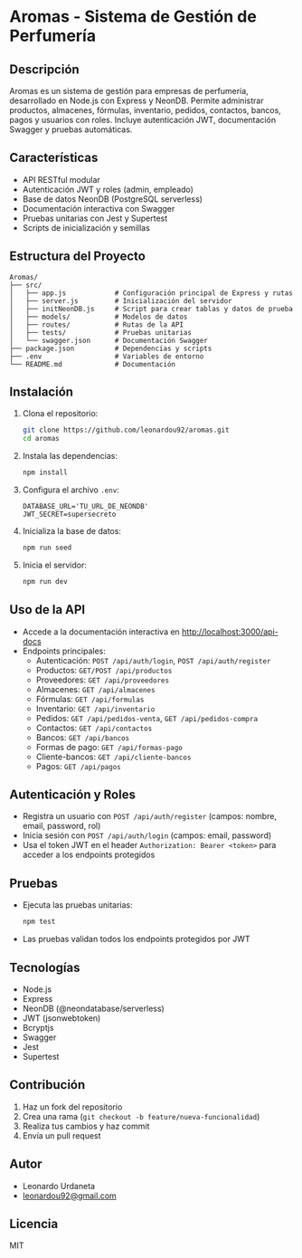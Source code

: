 # Aromas - Sistema de Gestión de Perfumería

## Descripción
Aromas es un sistema de gestión para empresas de perfumería, desarrollado en Node.js con Express y NeonDB. Permite administrar productos, almacenes, fórmulas, inventario, pedidos, contactos, bancos, pagos y usuarios con roles. Incluye autenticación JWT, documentación Swagger y pruebas automáticas.

## Características
- API RESTful modular
- Autenticación JWT y roles (admin, empleado)
- Base de datos NeonDB (PostgreSQL serverless)
- Documentación interactiva con Swagger
- Pruebas unitarias con Jest y Supertest
- Scripts de inicialización y semillas

## Estructura del Proyecto
```
Aromas/
├── src/
│   ├── app.js            # Configuración principal de Express y rutas
│   ├── server.js         # Inicialización del servidor
│   ├── initNeonDB.js     # Script para crear tablas y datos de prueba
│   ├── models/           # Modelos de datos
│   ├── routes/           # Rutas de la API
│   ├── tests/            # Pruebas unitarias
│   └── swagger.json      # Documentación Swagger
├── package.json          # Dependencias y scripts
├── .env                  # Variables de entorno
└── README.md             # Documentación
```

## Instalación
1. Clona el repositorio:
   ```bash
   git clone https://github.com/leonardou92/aromas.git
   cd aromas
   ```
2. Instala las dependencias:
   ```bash
   npm install
   ```
3. Configura el archivo `.env`:
   ```env
   DATABASE_URL='TU_URL_DE_NEONDB'
   JWT_SECRET=supersecreto
   ```
4. Inicializa la base de datos:
   ```bash
   npm run seed
   ```
5. Inicia el servidor:
   ```bash
   npm run dev
   ```

## Uso de la API
- Accede a la documentación interactiva en [http://localhost:3000/api-docs](http://localhost:3000/api-docs)
- Endpoints principales:
  - Autenticación: `POST /api/auth/login`, `POST /api/auth/register`
  - Productos: `GET/POST /api/productos`
  - Proveedores: `GET /api/proveedores`
  - Almacenes: `GET /api/almacenes`
  - Fórmulas: `GET /api/formulas`
  - Inventario: `GET /api/inventario`
  - Pedidos: `GET /api/pedidos-venta`, `GET /api/pedidos-compra`
  - Contactos: `GET /api/contactos`
  - Bancos: `GET /api/bancos`
  - Formas de pago: `GET /api/formas-pago`
  - Cliente-bancos: `GET /api/cliente-bancos`
  - Pagos: `GET /api/pagos`

## Autenticación y Roles
- Registra un usuario con `POST /api/auth/register` (campos: nombre, email, password, rol)
- Inicia sesión con `POST /api/auth/login` (campos: email, password)
- Usa el token JWT en el header `Authorization: Bearer <token>` para acceder a los endpoints protegidos

## Pruebas
- Ejecuta las pruebas unitarias:
  ```bash
  npm test
  ```
- Las pruebas validan todos los endpoints protegidos por JWT

## Tecnologías
- Node.js
- Express
- NeonDB (@neondatabase/serverless)
- JWT (jsonwebtoken)
- Bcryptjs
- Swagger
- Jest
- Supertest

## Contribución
1. Haz un fork del repositorio
2. Crea una rama (`git checkout -b feature/nueva-funcionalidad`)
3. Realiza tus cambios y haz commit
4. Envía un pull request

## Autor
- Leonardo Urdaneta
- [leonardou92@gmail.com](mailto:leonardou92@gmail.com)

## Licencia
MIT
